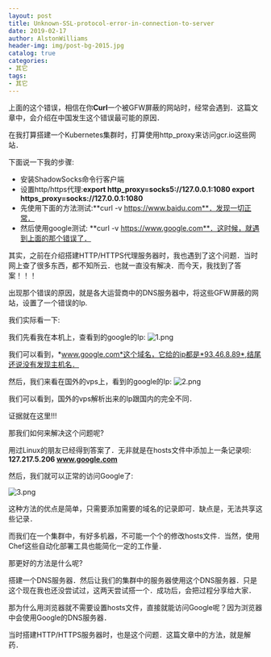 ```yaml
---
layout: post
title: Unknown-SSL-protocol-error-in-connection-to-server
date: 2019-02-17
author: AlstonWilliams
header-img: img/post-bg-2015.jpg
catalog: true
categories:
- 其它
tags:
- 其它
---
```

上面的这个错误，相信在你**Curl**一个被GFW屏蔽的网站时，经常会遇到．这篇文章中，会介绍在中国发生这个错误最可能的原因．

在我打算搭建一个Kubernetes集群时，打算使用http_proxy来访问gcr.io这些网站．

下面说一下我的步骤:

- 安装ShadowSocks命令行客户端
- 设置http/https代理:**export http_proxy=socks5://127.0.0.1:1080 
 export https_proxy=socks://127.0.0.1:1080**
- 先使用下面的方法测试:**curl -v https://www.baidu.com**．发现一切正常．
- 然后使用google测试: **curl -v https://www.google.com**．这时候，就遇到上面的那个错误了．

其实，之前在介绍搭建HTTP/HTTPS代理服务器时，我也遇到了这个问题．当时网上查了很多东西，都不知所云．也就一直没有解决．而今天，我找到了答案！！！

出现那个错误的原因，就是各大运营商中的DNS服务器中，将这些GFW屏蔽的网站，设置了一个错误的Ip.

我们实际看一下:

我们先看我在本机上，查看到的google的Ip:
![1.png](http://upload-images.jianshu.io/upload_images/4108852-987324a64564bd8b.png?imageMogr2/auto-orient/strip%7CimageView2/2/w/1240)

我们可以看到，*www.google.com*这个域名，它给的ip都是*93.46.8.89*,结尾还说没有发现主机名．

然后，我们来看在国外的vps上，看到的google的Ip:
![2.png](http://upload-images.jianshu.io/upload_images/4108852-19cfdbd589d2a853.png?imageMogr2/auto-orient/strip%7CimageView2/2/w/1240)

我们可以看到，国外的vps解析出来的Ip跟国内的完全不同．

证据就在这里!!!

那我们如何来解决这个问题呢?

用过Linux的朋友已经得到答案了．无非就是在hosts文件中添加上一条记录呗:
**127.217.5.206 www.google.com**

然后，我们就可以正常的访问Google了:

![3.png](http://upload-images.jianshu.io/upload_images/4108852-d7dacff6beabf9e1.png?imageMogr2/auto-orient/strip%7CimageView2/2/w/1240)

这种方法的优点是简单，只需要添加需要的域名的记录即可．缺点是，无法共享这些记录．

而我们在一个集群中，有好多机器，不可能一个个的修改hosts文件．当然，使用Chef这些自动化部署工具也能简化一定的工作量．

那更好的方法是什么呢?

搭建一个DNS服务器．然后让我们的集群中的服务器使用这个DNS服务器．只是这个现在我也还没尝试过，这两天尝试搭一个．成功后，会把过程分享给大家．

那为什么用浏览器就不需要设置hosts文件，直接就能访问Google呢？因为浏览器中会使用Google的DNS服务器．

当时搭建HTTP/HTTPS服务器时，也是这个问题．这篇文章中的方法，就是解药．
